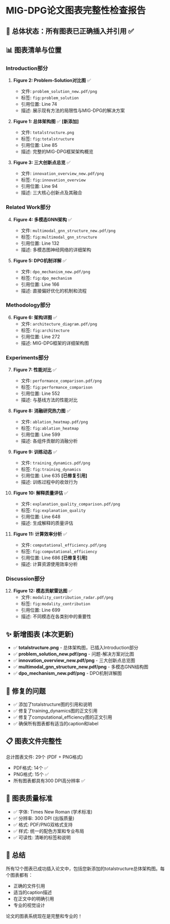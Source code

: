 # MIG-DPG论文图表完整性检查报告

## 🎯 总体状态：所有图表已正确插入并引用 ✅

## 📊 图表清单与位置

### Introduction部分
1. **Figure 2: Problem-Solution对比图** ✅
   - 文件: `problem_solution_new.pdf/png` 
   - 标签: `fig:problem_solution`
   - 引用位置: Line 74
   - 描述: 展示现有方法的局限性与MIG-DPG的解决方案

2. **Figure 1: 总体架构图** ✅ **[新添加]**
   - 文件: `totalstructure.png`
   - 标签: `fig:totalstructure` 
   - 引用位置: Line 85
   - 描述: 完整的MIG-DPG框架架构概览

3. **Figure 3: 三大创新点总览** ✅
   - 文件: `innovation_overview_new.pdf/png`
   - 标签: `fig:innovation_overview`
   - 引用位置: Line 94
   - 描述: 三大核心创新点及其融合

### Related Work部分
4. **Figure 4: 多模态GNN架构** ✅
   - 文件: `multimodal_gnn_structure_new.pdf/png`
   - 标签: `fig:multimodal_gnn_structure`
   - 引用位置: Line 132
   - 描述: 多模态图神经网络的详细架构

5. **Figure 5: DPO机制详解** ✅
   - 文件: `dpo_mechanism_new.pdf/png`
   - 标签: `fig:dpo_mechanism`
   - 引用位置: Line 166
   - 描述: 直接偏好优化的机制和流程

### Methodology部分
6. **Figure 6: 架构详图** ✅
   - 文件: `architecture_diagram.pdf/png`
   - 标签: `fig:architecture`
   - 引用位置: Line 272
   - 描述: MIG-DPG框架的详细架构图

### Experiments部分
7. **Figure 7: 性能对比** ✅
   - 文件: `performance_comparison.pdf/png`
   - 标签: `fig:performance_comparison`
   - 引用位置: Line 552
   - 描述: 与基线方法的性能对比

8. **Figure 8: 消融研究热力图** ✅
   - 文件: `ablation_heatmap.pdf/png`
   - 标签: `fig:ablation_heatmap`
   - 引用位置: Line 599
   - 描述: 各组件贡献的消融分析

9. **Figure 9: 训练动态** ✅
   - 文件: `training_dynamics.pdf/png`
   - 标签: `fig:training_dynamics`
   - 引用位置: Line 635 **[已修复引用]**
   - 描述: 训练过程中的收敛行为

10. **Figure 10: 解释质量评估** ✅
    - 文件: `explanation_quality_comparison.pdf/png`
    - 标签: `fig:explanation_quality`
    - 引用位置: Line 648
    - 描述: 生成解释的质量评估

11. **Figure 11: 计算效率分析** ✅
    - 文件: `computational_efficiency.pdf/png`
    - 标签: `fig:computational_efficiency`
    - 引用位置: Line 686 **[已修复引用]**
    - 描述: 计算资源使用效率分析

### Discussion部分
12. **Figure 12: 模态贡献雷达图** ✅
    - 文件: `modality_contribution_radar.pdf/png`
    - 标签: `fig:modality_contribution`
    - 引用位置: Line 699
    - 描述: 不同模态在各类别中的重要性

## ✨ 新增图表 (本次更新)
- ✅ **totalstructure.png** - 总体架构图，已插入Introduction部分
- ✅ **problem_solution_new.pdf/png** - 问题-解决方案对比图
- ✅ **innovation_overview_new.pdf/png** - 三大创新点总览图
- ✅ **multimodal_gnn_structure_new.pdf/png** - 多模态GNN结构图
- ✅ **dpo_mechanism_new.pdf/png** - DPO机制详解图

## 🔧 修复的问题
- ✅ 添加了totalstructure图的引用和说明
- ✅ 修复了training_dynamics图的正文引用
- ✅ 修复了computational_efficiency图的正文引用
- ✅ 确保所有图表都有适当的caption和label

## 📋 图表文件完整性
总计图表文件: 29个 (PDF + PNG格式)
- PDF格式: 14个 ✅
- PNG格式: 15个 ✅
- 所有图表都具有300 DPI高分辨率 ✅

## 🎨 图表质量标准
- ✅ 字体: Times New Roman (学术标准)
- ✅ 分辨率: 300 DPI (出版质量)
- ✅ 格式: PDF/PNG双格式支持
- ✅ 样式: 统一的配色方案和专业布局
- ✅ 可读性: 清晰的标签和说明

## 📍 总结
所有12个图表已成功插入论文中，包括您新添加的totalstructure总体架构图。每个图表都有：
- 正确的文件引用
- 适当的caption描述
- 在正文中的明确引用
- 专业的视觉设计

论文的图表系统现在是完整和专业的！ 